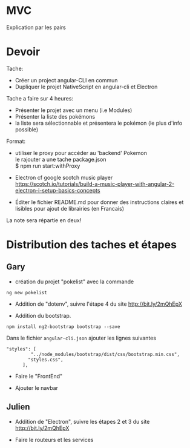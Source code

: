 # MVC

Explication par les pairs

# Devoir

Tache:

- Créer un project angular-CLI en commun  
- Dupliquer le projet NativeScript en angular-cli et Electron

Tache a faire sur 4 heures: 

* Présenter le projet avec un menu (i.e Modules)  
* Présenter la liste des pokémons  
* la liste sera sélectionnable et présentera le pokémon (le plus d'info possible)  


Format:

* utiliser le proxy pour accéder au 'backend' Pokemon  
  le rajouter a une tache package.json  
  $ npm run start:withProxy

* Electron cf google scotch music player  
   https://scotch.io/tutorials/build-a-music-player-with-angular-2-electron-i-setup-basics-concepts

* Éditer le fichier README.md pour donner des instructions claires 
  et lisibles pour ajout de librairies (en Francais)  

La note sera répartie en deux!

# Distribution des taches et étapes


## Gary 

* création du projet "pokelist" avec la commande 
```
ng new pokelist
```

* Addition de "dotenv", suivre l'étape 4 du site http://bit.ly/2mQhEpX 

* Addition du bootstrap. 
```
npm install ng2-bootstrap bootstrap --save
```
Dans le fichier `angular-cli.json` ajouter les lignes suivantes 
```
"styles": [
         "../node_modules/bootstrap/dist/css/bootstrap.min.css",
        "styles.css",
      ],
```

* Faire le "FrontEnd"
- Ajouter le navbar

## Julien 

* Addition de "Electron", suivre les étapes 2 et 3 du site http://bit.ly/2mQhEpX 

* Faire le routeurs et les services 
